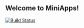 ## Welcome to MiniApps!

[![Build Status](https://api.travis-ci.com/gokube/miniapps.svg?branch=master)](https://travis-ci.com/gokube/miniapps)
